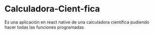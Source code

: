 # Calculadora-Cient-fica
Es una aplicación en react native de una calculadora científica pudiendo hacer todas las funciones programadas
